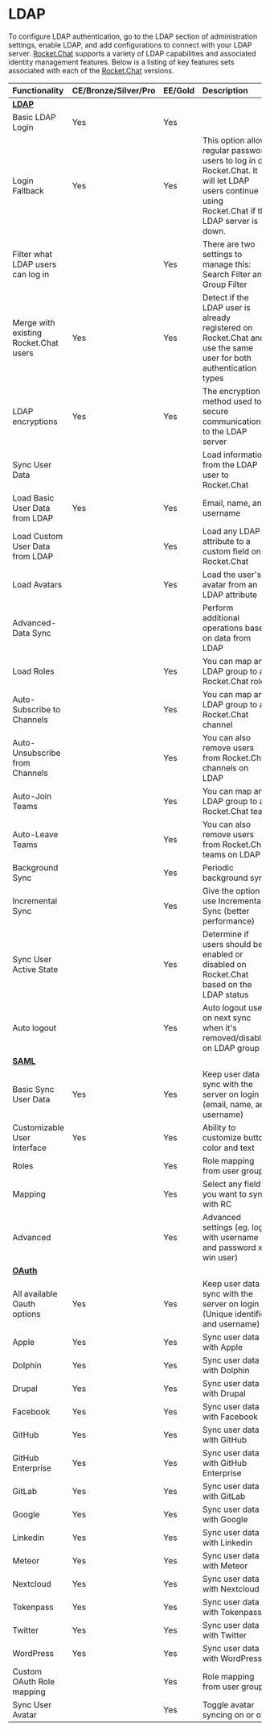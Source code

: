 # LDAP

To configure LDAP authentication, go to the LDAP section of administration settings, enable LDAP, and add configurations to connect with your LDAP server. [Rocket.Chat](http://rocket.chat/) supports a variety of LDAP capabilities and associated identity management features. Below is a listing of key features sets associated with each of the [Rocket.Chat](http://rocket.chat/) versions.

| Functionality | CE/Bronze/Silver/Pro | EE/Gold | Description |
| :--- | :--- | :--- | :--- |
| [**LDAP**](https://docs.rocket.chat/guides/administration/administration/settings/ldap) |  |  |  |
|     Basic LDAP Login | Yes | Yes |  |
|         Login Fallback | Yes | Yes | This option allows regular password users to log in on Rocket.Chat. It will let LDAP users continue using Rocket.Chat if the LDAP server is down. |
|         Filter what       LDAP users can log in |  | Yes | There are two settings to manage this: Search Filter and Group Filter |
|         Merge with existing Rocket.Chat users | Yes | Yes | Detect if the LDAP user is already registered on Rocket.Chat and use the same user for both authentication types |
|     LDAP encryptions | Yes | Yes | The encryption method used to secure communications to the LDAP server |
|     Sync User Data |  |  | Load information from the LDAP user to Rocket.Chat |
|         Load Basic User Data from LDAP | Yes | Yes | Email, name, and username |
|         Load Custom User Data from LDAP |  | Yes | Load any LDAP attribute to a custom field on Rocket.Chat |
|         Load Avatars |  | Yes | Load the user's avatar from an LDAP attribute |
|         Advanced-Data Sync |  |  | Perform additional operations based on data from LDAP |
|         Load Roles |  | Yes | You can map any LDAP group to a Rocket.Chat role |
|         Auto-Subscribe to Channels |  | Yes | You can map any LDAP group to a Rocket.Chat channel |
|         Auto-Unsubscribe from Channels |  | Yes | You can also remove users from Rocket.Chat channels on LDAP |
|         Auto-Join Teams |  | Yes | You can map any LDAP group to a Rocket.Chat team |
|         Auto-Leave Teams |  | Yes | You can also remove users from Rocket.Chat teams on LDAP |
|     Background Sync |  | Yes | Periodic background sync |
|         Incremental Sync |  | Yes | Give the option to use Incremental Sync \(better performance\) |
|     Sync User Active State |  | Yes | Determine if users should be enabled or disabled on Rocket.Chat based on the LDAP status |
|         Auto logout |  | Yes | Auto logout user on next sync when it's removed/disabled on LDAP group |
| [**SAML**](https://docs.rocket.chat/guides/administration/administration/settings/saml) |  |  |  |
|     Basic Sync User Data | Yes | Yes | Keep user data in sync with the server on login \(email, name, and username\) |
|         Customizable User Interface | Yes | Yes | Ability to customize button color and text |
|         Roles |  | Yes | Role mapping from user groups |
|         Mapping |  | Yes | Select any field you want to sync with RC |
|         Advanced |  | Yes | Advanced settings \(eg. login with username and password x win user\) |
| [**OAuth**](https://docs.rocket.chat/guides/administration/administration/settings/oauth) |  |  |  |
|     All available Oauth options | Yes | Yes | Keep user data in sync with the server on login \(Unique identifier and username\) |
|         Apple | Yes | Yes | Sync user data with Apple |
|         Dolphin | Yes | Yes | Sync user data with Dolphin |
|         Drupal | Yes | Yes | Sync user data with Drupal |
|         Facebook | Yes | Yes | Sync user data with Facebook |
|         GitHub | Yes | Yes | Sync user data with GitHub |
|         GitHub Enterprise | Yes | Yes | Sync user data with GitHub Enterprise |
|         GitLab | Yes | Yes | Sync user data with GitLab |
|         Google | Yes | Yes | Sync user data with Google |
|         Linkedin | Yes | Yes | Sync user data with Linkedin |
|         Meteor | Yes | Yes | Sync user data with Meteor |
|         Nextcloud | Yes | Yes | Sync user data with Nextcloud |
|         Tokenpass | Yes | Yes | Sync user data with Tokenpass |
|         Twitter | Yes | Yes | Sync user data with Twitter |
|         WordPress | Yes | Yes | Sync user data with WordPress |
|         Custom OAuth Role mapping |  | Yes | Role mapping from user groups |
|         Sync User Avatar |  | Yes | Toggle avatar syncing on or off |

